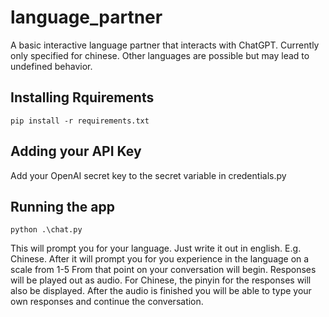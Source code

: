<!-- @format -->

# language_partner

A basic interactive language partner that interacts with ChatGPT.
Currently only specified for chinese. Other languages are possible but may lead to undefined behavior.

## Installing Rquirements

`pip install -r requirements.txt`

## Adding your API Key

Add your OpenAI secret key to the secret variable in credentials.py

## Running the app

`python .\chat.py`

This will prompt you for your language. Just write it out in english. E.g. Chinese.
After it will prompt you for you experience in the language on a scale from 1-5
From that point on your conversation will begin. Responses will be played out as audio. For Chinese, the pinyin for the responses will also be displayed.
After the audio is finished you will be able to type your own responses and continue the conversation.
